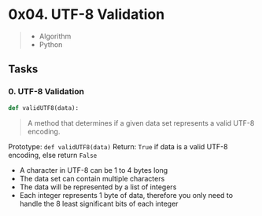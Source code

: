 # 0x04. UTF-8 Validation
> - Algorithm
> - Python

## Tasks

### 0. UTF-8 Validation
```python
def validUTF8(data):
```
> A method that determines if a given data set represents a valid UTF-8 encoding.

Prototype: `def validUTF8(data)`
Return: `True` if data is a valid UTF-8 encoding, else return `False`
- A character in UTF-8 can be 1 to 4 bytes long
- The data set can contain multiple characters
- The data will be represented by a list of integers
- Each integer represents 1 byte of data, therefore you only need to handle the 8 least significant bits of each integer